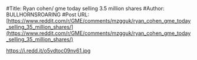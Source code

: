 #Title: Ryan cohen/ gme today selling 3.5 million shares
#Author: BULLHORNSROARING
#Post URL: [https://www.reddit.com/r/GME/comments/mzgguk/ryan_cohen_gme_today_selling_35_million_shares/](https://www.reddit.com/r/GME/comments/mzgguk/ryan_cohen_gme_today_selling_35_million_shares/)


https://i.redd.it/o5vdtoc09nv61.jpg